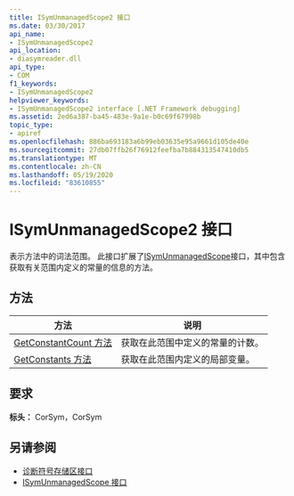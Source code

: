 ```yaml
---
title: ISymUnmanagedScope2 接口
ms.date: 03/30/2017
api_name:
- ISymUnmanagedScope2
api_location:
- diasymreader.dll
api_type:
- COM
f1_keywords:
- ISymUnmanagedScope2
helpviewer_keywords:
- ISymUnmanagedScope2 interface [.NET Framework debugging]
ms.assetid: 2ed6a387-ba45-483e-9a1e-b0c69f67998b
topic_type:
- apiref
ms.openlocfilehash: 886ba693183a6b99eb03635e95a9661d105de40e
ms.sourcegitcommit: 27db07ffb26f76912feefba7b884313547410db5
ms.translationtype: MT
ms.contentlocale: zh-CN
ms.lasthandoff: 05/19/2020
ms.locfileid: "83610855"
---
```

# <a name="isymunmanagedscope2-interface"></a>ISymUnmanagedScope2 接口
表示方法中的词法范围。 此接口扩展了[ISymUnmanagedScope](isymunmanagedscope-interface.md)接口，其中包含获取有关范围内定义的常量的信息的方法。  
  
## <a name="methods"></a>方法  
  
|方法|说明|  
|------------|-----------------|  
|[GetConstantCount 方法](isymunmanagedscope2-getconstantcount-method.md)|获取在此范围中定义的常量的计数。|  
|[GetConstants 方法](isymunmanagedscope2-getconstants-method.md)|获取在此范围内定义的局部变量。|  
  
## <a name="requirements"></a>要求  
 **标头：** CorSym，CorSym  
  
## <a name="see-also"></a>另请参阅

- [诊断符号存储区接口](diagnostics-symbol-store-interfaces.md)
- [ISymUnmanagedScope 接口](isymunmanagedscope-interface.md)
